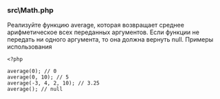 ### src\Math.php

Реализуйте функцию average, которая возвращает среднее арифметическое всех переданных аргументов. Если функции не передать ни одного аргумента, то она должна вернуть null.
Примеры использования

    <?php
    
    average(0); // 0
    average(0, 10); // 5
    average(-3, 4, 2, 10); // 3.25
    average(); // null
